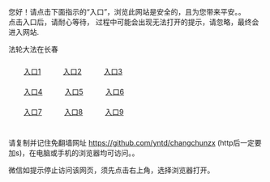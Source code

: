 您好！请点击下面指示的“入口”，浏览此网站是安全的，且为您带来平安。。 <br/>
点击入口后，请耐心等待， 过程中可能会出现无法打开的提示，请忽略，最终会进入网站. </br>

法轮大法在长春<br/>
<div style="padding:10px"><a style="margin:20px" target="_blank" href="https://d2tiuzqrv5h611.cloudfront.net/2Qpsp?qwtrsrmz" id="ccLink1" rel="nofollow">入口1</a> <a target="_blank" style="margin:20px" href="https://d30j37w1o4o9is.cloudfront.net/2Qpsp?vetkkurf" id="ccLink2" rel="nofollow">入口2</a> <a style="margin:20px" target="_blank" href="https://d3v7upxw7nzmvz.cloudfront.net/2Qpsp?fpifajcn" id="ccLink3" rel="nofollow">入口3</a></div>

<div style="padding:10px" ><a style="margin:20px" target="_blank" href="https://d2tiuzqrv5h611.cloudfront.net/2Qpsp?qwtrsrmz" id="ccLink4" rel="nofollow">入口4</a> <a style="margin:20px" href="https://d30j37w1o4o9is.cloudfront.net/2Qpsp?vetkkurf" target="_blank" id="ccLink5" rel="nofollow">入口5</a> <a style="margin:20px" href="https://d3v7upxw7nzmvz.cloudfront.net/2Qpsp?fpifajcn" target="_blank" id="ccLink6" rel="nofollow">入口6</a></div>

<div style="padding:10px"><a style="margin:20px" target="_blank" href="https://d2tiuzqrv5h611.cloudfront.net/2Qpsp?qwtrsrmz" id="ccLink7" rel="nofollow">入口7</a> <a style="margin:20px" href="https://d30j37w1o4o9is.cloudfront.net/2Qpsp?vetkkurf" target="_blank" id="ccLink8" rel="nofollow">入口8</a> <a style="margin:20px" target="_blank" href="https://d3v7upxw7nzmvz.cloudfront.net/2Qpsp?fpifajcn" id="ccLink9" rel="nofollow">入口9</a></div>

<br/>



请复制并记住免翻墙网址 https://github.com/yntd/changchunzx (http后一定要加s)，在电脑或手机的浏览器均可访问。。<br/>

微信如提示停止访问该网页，须先点击右上角，选择浏览器打开。
